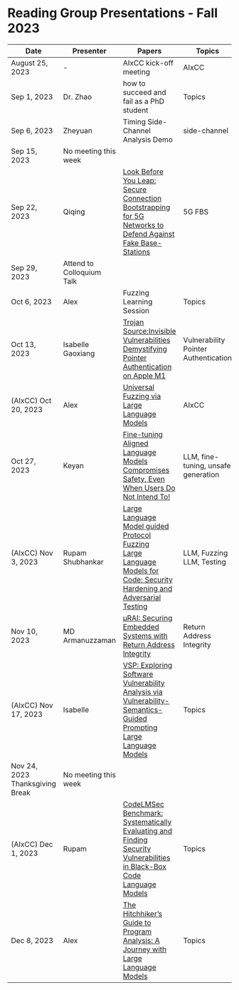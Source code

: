 # Reading Group Presentations - Fall 2023
| Date         | Presenter | Papers                                                                                                                       | Topics                          | Venue              | Year            | Recording     | Slides     |
|--------------|-----------|------------------------------------------------------------------------------------------------------------------------------|---------------------------------|--------------------|-----------------|-----------|--------|
|August 25, 2023| - | AIxCC kick-off meeting | AIxCC | - | 2023 | [Recording](link) | [Slides](link) |
|Sep 1, 2023| Dr. Zhao | how to succeed and fail as a PhD student | Topics | Conference | Year | [Recording1](link) | [Slides](link) |
|Sep 6, 2023| Zheyuan | Timing Side-Channel Analysis Demo | side-channel | - | - | [Recording](https://buffalo.zoom.us/rec/share/l19dLOffwguSP0XAF8pgSbo8USgj-lyvZ8CEjG23MZJfsZ_TXw3dar18Eb0E2vN6.cZGScEwn-T-4kBb4?startTime=1694025177000) | [Code](https://github.com/newaetech/chipwhisperer-jupyter/blob/master/courses/sca101/Lab%202_1B%20-%20Power%20Analysis%20for%20Password%20Bypass%20(MAIN).ipynb) |
|Sep 15, 2023| No meeting this week |  | | | | |  | |
|Sep 22, 2023| Qiqing| [Look Before You Leap: Secure Connection Bootstrapping for 5G Networks to Defend Against Fake Base-Stations](https://dl.acm.org/doi/pdf/10.1145/3433210.3453082) | 5G FBS | asiaCCS | 2021 | [Recording](https://ub.hosted.panopto.com/Panopto/Pages/Viewer.aspx?id=c193f75a-2eed-44cb-9043-b085012cfcf5) | [Slides](https://docs.google.com/presentation/d/1GFv7RebNfweekVWJJmsyhdzqGZYZEYvabAJ5IrVXrDc/edit?usp=sharing) |
|Sep 29, 2023| Attend to Colloquium Talk |  | |  |  |  | |
|Oct 6, 2023| Alex | Fuzzing Learning Session | Topics | Conference | Year | [Recording1](link) | [Slides](link) |
|Oct 13, 2023| Isabelle <br> Gaoxiang| [Trojan Source:Invisible Vulnerabilities](https://browse.arxiv.org/pdf/2111.00169.pdf) <br> [Demystifying Pointer Authentication on Apple M1](https://www.usenix.org/system/files/usenixsecurity23-cai-zechao.pdf)| Vulnerability <br> Pointer Authentication | Usenix Security <br> Usenix Security | 2023 <br> 2023|[Recording](https://ub.hosted.panopto.com/Panopto/Pages/Viewer.aspx?id=382f38ba-21d5-4899-8a40-b09a014f387d)  | [Slides1](link) <br> [Slides2](link) |
| (AIxCC) Oct 20, 2023| Alex | [Universal Fuzzing via Large Language Models](https://arxiv.org/pdf/2308.04748.pdf) | AIxCC |  arXiv | 2023 | [Recording](https://buffalo.zoom.us/rec/share/sk_9scmiqqV7M3Pojs2W2FJnNUajYoWaLrf2RcF9RrnDD8l8fxEEkTygweVe8cux.IdRn_rjE6KLL7SAd?startTime=1697823533000) | [Slides1](link) <br> [Slides2](link) |
|Oct 27, 2023| Keyan | [Fine-tuning Aligned Language Models Compromises Safety, Even When Users Do Not Intend To!](https://arxiv.org/abs/2310.03693) | LLM, fine-tuning, unsafe generation | Conference | Year | [Recording](https://buffalo.zoom.us/rec/share/03zM0Qffz1LfrgezzliauZIZ5COBAHhKnKD9LSIQD9tqfFCPyWANTMAbrTRlQ180.ywoVG4P2gcYCPspl) | [Slides](https://drive.google.com/file/d/1MxHCQfypZP7sJrcjM0iYPqQnZairpJkh/view?usp=sharing) |
|(AIxCC) Nov 3, 2023| Rupam <br> Shubhankar | [Large Language Model guided Protocol Fuzzing](https://mpi-softsec.github.io/papers/NDSS24-chatafl.pdf) <br> [Large Language Models for Code: Security Hardening and Adversarial Testing](https://arxiv.org/pdf/2302.05319.pdf) | LLM, Fuzzing <br> LLM, Testing | NDSS <br> ICML| 2024 <br> 2023 | [Recording1](https://buffalo.zoom.us/rec/share/dXJ5SafwVqEh_KfBoNkytrVhI1ri7ty-jSjCAeCBqm5GDLUMHNarfXDx86dCyDV0.wlGKAAKq6xlZKiGs) <br> [Recording2](https://buffalo.zoom.us/rec/share/RFAKsm-TYCvLCJnI8craz6WWMDnkZ08ukTOlNbGeZNc4vxtmX44eaco2uEXeaSf1.exnLuBa3ocRkVfJQ) | [Slides](link) <be> [Slides2](link) |
|Nov 10, 2023| MD Armanuzzaman  | [μRAI: Securing Embedded Systems with Return Address Integrity](https://nebelwelt.net/files/20NDSS.pdf)  | Return Address Integrity | NDSS | 2020 | [Recording](https://drive.google.com/drive/folders/1UhDknz8bqqCNyJP0caUi0YHP6wVeyN5a?usp=sharing)| [Slides](link)  |
|(AIxCC) Nov 17, 2023| Isabelle | [VSP: Exploring Software Vulnerability Analysis via Vulnerability-Semantics-Guided Prompting Large Language Models](link) | Topics | Conference | Year | [Recording](https://buffalo.zoom.us/rec/share/NfQh4DGGLcwsWzwrBUV6RmIO6WaQCNp2eJhkWRZVqxom7WbwbNZoUzlZF_N4D0wQ.JTcbBQzZe93E6j4L) | [Slides](link) |
|Nov 24, 2023 Thanksgiving Break |No meeting this week |  | | | | |  | |
|(AIxCC) Dec 1, 2023| Rupam | [CodeLMSec Benchmark: Systematically Evaluating and Finding Security Vulnerabilities in Black-Box Code Language Models](https://arxiv.org/pdf/2302.04012.pdf) | Topics | Conference | Year | [Recording1](https://buffalo.zoom.us/rec/share/KdnGmHJSxwridnRb6kOInDUecFYI7zHiqgibDQY3g6lPJwotudh_F-aYzmAgAUKn.9tn_xBjCS74luQmv) | [Slides](link) |
|Dec 8, 2023| Alex  | [The Hitchhiker’s Guide to Program Analysis: A Journey with Large Language Models](https://arxiv.org/pdf/2308.00245.pdf)  | Topics | arXiv  | 2023|[Recording](https://buffalo.zoom.us/rec/share/QEUzTG7YA_vZpq9dMfTgwJdEuqjaCrcl7G0_xDJKO9FQQ9kfKzvL_q1Mia1nWVQA.mZARJNF1B5e96B8z) ||


